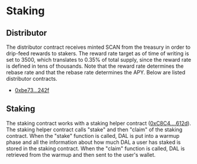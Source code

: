 # Staking

## Distributor

The distributor contract receives minted SCAN from the treasury in order to drip-feed rewards to stakers. The reward rate target as of time of writing is set to 3500, which translates to 0.35% of total supply, since the reward rate is defined in tens of thousands. Note that the reward rate determines the rebase rate and that the rebase rate determines the APY. Below are listed distributor contracts.

- [0xbe73...242f](https://bscscan.com/address/0xbe731507810C8747C3E01E62c676b1cA6F93242f)

## Staking

The staking contract works with a staking helper contract \([0xC8C4....612d](https://bscscan.com/address/0xC8C436271f9A6F10a5B80c8b8eD7D0E8f37a612d)\). The staking helper contract calls "stake" and then "claim" of the staking contract. When the "stake" function is called, DAL is put into a warmup phase and all the information about how much DAL a user has staked is stored in the staking contract. When the "claim" function is called, DAL is retrieved from the warmup and then sent to the user's wallet.
